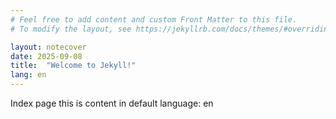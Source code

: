 ```yaml
---
# Feel free to add content and custom Front Matter to this file.
# To modify the layout, see https://jekyllrb.com/docs/themes/#overriding-theme-defaults

layout: notecover
date: 2025-09-08
title:  "Welcome to Jekyll!"
lang: en
---
```

Index page
this is content in default language: en
